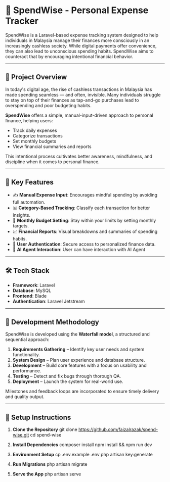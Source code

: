 # 💸 SpendWise - Personal Expense Tracker

SpendWise is a Laravel-based expense tracking system designed to help individuals in Malaysia manage their finances more consciously in an increasingly cashless society. While digital payments offer convenience, they can also lead to unconscious spending habits. SpendWise aims to counteract that by encouraging intentional financial behavior.

---

## 📌 Project Overview

In today's digital age, the rise of cashless transactions in Malaysia has made spending seamless — and often, invisible. Many individuals struggle to stay on top of their finances as tap-and-go purchases lead to overspending and poor budgeting habits.

**SpendWise** offers a simple, manual-input-driven approach to personal finance, helping users:
- Track daily expenses
- Categorize transactions
- Set monthly budgets
- View financial summaries and reports

This intentional process cultivates better awareness, mindfulness, and discipline when it comes to personal finance.

---

## 🚀 Key Features

- ✍️ **Manual Expense Input**: Encourages mindful spending by avoiding full automation.
- 📊 **Category-Based Tracking**: Classify each transaction for better insights.
- 🎯 **Monthly Budget Setting**: Stay within your limits by setting monthly targets.
- 📈 **Financial Reports**: Visual breakdowns and summaries of spending habits.
- 🔐 **User Authentication**: Secure access to personalized finance data.
- 🚀 **AI Agent Interaction**: User can have interaction with AI Agent
---

## 🛠️ Tech Stack

- **Framework**: Laravel
- **Database**: MySQL
- **Frontend**: Blade
- **Authentication**: Laravel Jetstream

---

## 🧱 Development Methodology

SpendWise is developed using the **Waterfall model**, a structured and sequential approach:

1. **Requirements Gathering** – Identify key user needs and system functionality.
2. **System Design** – Plan user experience and database structure.
3. **Development** – Build core features with a focus on usability and performance.
4. **Testing** – Detect and fix bugs through thorough QA.
5. **Deployment** – Launch the system for real-world use.

Milestones and feedback loops are incorporated to ensure timely delivery and quality output.

---

## 🧪 Setup Instructions

1. **Clone the Repository**
   git clone https://github.com/faizalrazak/spend-wise.git
   cd spend-wise


2. **Install Dependencies**
   composer install
   npm install && npm run dev


3. **Environment Setup**
   cp .env.example .env
   php artisan key:generate


4. **Run Migrations**
    php artisan migrate


5. **Serve the App**
    php artisan serve

   
